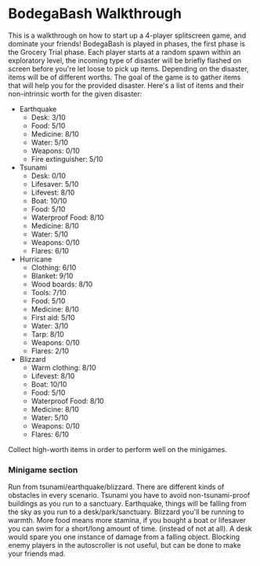 # BodegaBash Walkthrough
This is a walkthrough on how to start up a 4-player splitscreen game, and dominate your friends!
BodegaBash is played in phases, the first phase is the Grocery Trial phase.
Each player starts at a random spawn within an exploratory level, the incoming type of disaster will be briefly flashed on screen before you're let loose to pick up items.
Depending on the disaster, items will be of different worths. The goal of the game is to gather items that will help you for the provided disaster. Here's a list of items and their non-intrinsic worth for the given disaster:

* Earthquake
    - Desk: 3/10
    - Food: 5/10
    - Medicine: 8/10
    - Water: 5/10
    - Weapons: 0/10
    - Fire extinguisher: 5/10
* Tsunami
    - Desk: 0/10
    - Lifesaver: 5/10
    - Lifevest: 8/10
    - Boat: 10/10
    - Food: 5/10
    - Waterproof Food: 8/10
    - Medicine: 8/10
    - Water: 5/10
    - Weapons: 0/10
    - Flares: 6/10
* Hurricane
    - Clothing: 6/10
    - Blanket: 9/10
    - Wood boards: 8/10
    - Tools: 7/10
    - Food: 5/10
    - Medicine: 8/10
    - First aid: 5/10
    - Water: 3/10
    - Tarp: 8/10
    - Weapons: 0/10
    - Flares: 2/10
* Blizzard
    - Warm clothing: 8/10
    - Lifevest: 8/10
    - Boat: 10/10
    - Food: 5/10
    - Waterproof Food: 8/10
    - Medicine: 8/10
    - Water: 5/10
    - Weapons: 0/10
    - Flares: 6/10

Collect high-worth items in order to perform well on the minigames.

### Minigame section
Run from tsunami/earthquake/blizzard.
There are different kinds of obstacles in every scenario. Tsunami you have to avoid non-tsunami-proof buildings as you run to a sanctuary.
Earthquake, things will be falling from the sky as you run to a desk/park/sanctuary.
Blizzard you'll be running to warmth.
More food means more stamina, if you bought a boat or lifesaver you can swim for a short/long amount of time. (instead of not at all).
A desk would spare you one instance of damage from a falling object.
Blocking enemy players in the autoscroller is not useful, but can be done to make your friends mad.
